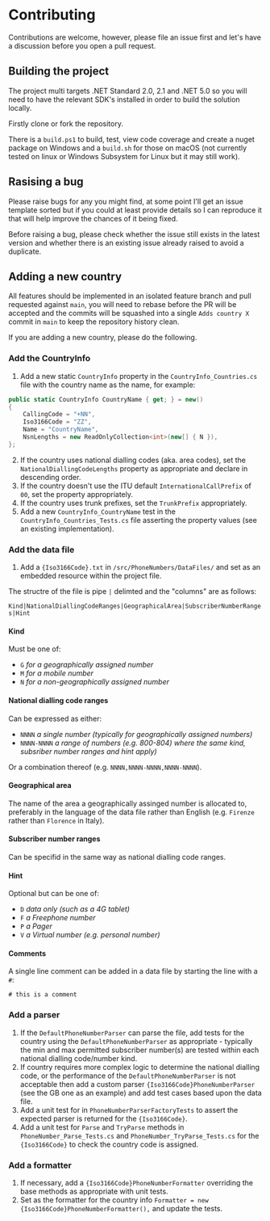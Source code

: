 # Contributing

Contributions are welcome, however, please file an issue first and let's have a discussion before you open a pull request.

## Building the project

The project multi targets .NET Standard 2.0, 2.1 and .NET 5.0 so you will need to have the relevant SDK's installed in order to build the solution locally.

Firstly clone or fork the repository.

There is a `build.ps1` to build, test, view code coverage and create a nuget package on Windows and a `build.sh` for those on macOS (not currently tested on linux or Windows Subsystem for Linux but it may still work).

## Rasising a bug

Please raise bugs for any you might find, at some point I'll get an issue template sorted but if you could at least provide details so I can reproduce it that will help improve the chances of it being fixed.

Before raising a bug, please check whether the issue still exists in the latest version and whether there is an existing issue already raised to avoid a duplicate.

## Adding a new country

All features should be implemented in an isolated feature branch and pull requested against `main`, you will need to rebase before the PR will be accepted and the commits will be squashed into a single `Adds country X` commit in `main` to keep the repository history clean.

If you are adding a new country, please do the following.

### Add the CountryInfo

1. Add a new static `CountryInfo` property in the `CountryInfo_Countries.cs` file with the country name as the name, for example:

```csharp
public static CountryInfo CountryName { get; } = new()
{
    CallingCode = "+NN",
    Iso3166Code = "ZZ",
    Name = "CountryName",
    NsnLengths = new ReadOnlyCollection<int>(new[] { N }),
};
```

2. If the country uses national dialling codes (aka. area codes), set the `NationalDiallingCodeLengths` property as appropriate and declare in descending order.
3. If the country doesn't use the ITU default `InternationalCallPrefix` of `00`, set the property appropriately.
4. If the country uses trunk prefixes, set the `TrunkPrefix` appropriately.
5. Add a new `CountryInfo_CountryName` test in the `CountryInfo_Countries_Tests.cs` file asserting the property values (see an existing implementation).

### Add the data file

1. Add a `{Iso3166Code}.txt` in `/src/PhoneNumbers/DataFiles/` and set as an embedded resource within the project file.

The structre of the file is pipe `|` delimted and the "columns" are as follows:

`Kind|NationalDiallingCodeRanges|GeographicalArea|SubscriberNumberRanges|Hint`

#### Kind

Must be one of:

- `G` _for a geographically assigned number_
- `M` _for a mobile number_
- `N` _for a non-geographically assigned number_

#### National dialling code ranges

Can be expressed as either:

- `NNNN` _a single number (typically for geographically assigned numbers)_
- `NNNN-NNNN` _a range of numbers (e.g. 800-804) where the same kind, subsriber number ranges and hint apply)_

Or a combination thereof (e.g. `NNNN,NNNN-NNNN,NNNN-NNNN`).

#### Geographical area

The name of the area a geographically assinged number is allocated to, preferably in the language of the data file rather than English (e.g. `Firenze` rather than `Florence` in Italy).

#### Subscriber number ranges

Can be specifid in the same way as national dialling code ranges.

#### Hint

Optional but can be one of:

- `D` _data only (such as a 4G tablet)_
- `F` _a Freephone number_
- `P` _a Pager_
- `V` _a Virtual number (e.g. personal number)_

#### Comments

A single line comment can be added in a data file by starting the line with a `#`:

```text
# this is a comment
```

### Add a parser

1. If the `DefaultPhoneNumberParser` can parse the file, add tests for the country using the `DefaultPhoneNumberParser` as appropriate - typically the min and max permitted subscriber number(s) are tested within each national dialling code/number kind.
2. If country requires more complex logic to determine the national dialling code, or the performance of the `DefaultPhoneNumberParser` is not acceptable then add a custom parser `{Iso3166Code}PhoneNumberParser` (see the GB one as an example) and add test cases based upon the data file.
3. Add a unit test for in `PhoneNumberParserFactoryTests` to assert the expected parser is returned for the `{Iso3166Code}`.
4. Add a unit test for `Parse` and `TryParse` methods in `PhoneNumber_Parse_Tests.cs` and `PhoneNumber_TryParse_Tests.cs` for the `{Iso3166Code}` to check the country code is assigned.

### Add a formatter

1. If necessary, add a `{Iso3166Code}PhoneNumberFormatter` overriding the base methods as appropriate with unit tests.
2. Set as the formatter for the country info `Formatter = new {Iso3166Code}PhoneNumberFormatter(),` and update the tests.
